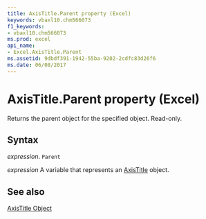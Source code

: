 ```yaml
---
title: AxisTitle.Parent property (Excel)
keywords: vbaxl10.chm566073
f1_keywords:
- vbaxl10.chm566073
ms.prod: excel
api_name:
- Excel.AxisTitle.Parent
ms.assetid: 9dbdf391-1942-55ba-9202-2cdfc83d26f6
ms.date: 06/08/2017
---
```



# AxisTitle.Parent property (Excel)

Returns the parent object for the specified object. Read-only.


## Syntax

_expression_. `Parent`

_expression_ A variable that represents an [AxisTitle](Excel.AxisTitle-graph-property.md) object.


## See also


[AxisTitle Object](Excel.AxisTitle(object).md)

